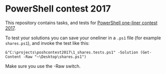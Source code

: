 # PowerShell contest 2017

This repository contains tasks, and tests for [PowerShell one-liner contest 2017](http://www.happysysadm.com/2017/11/powershell-oneliner-contest-2017.html).

To test your solutions you can save your oneliner in a `.ps1` file (for example `shares.ps1`), and invoke the test like this:

`&"C:\projects\poshcontest2017\1_shares.tests.ps1" -Solution (Get-Content -Raw "~\Desktop\shares.ps1")`

Make sure you use the -Raw switch.
